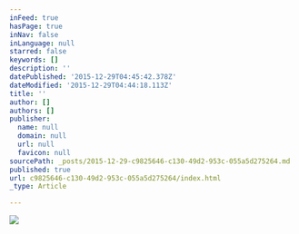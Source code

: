 ```yaml
---
inFeed: true
hasPage: true
inNav: false
inLanguage: null
starred: false
keywords: []
description: ''
datePublished: '2015-12-29T04:45:42.378Z'
dateModified: '2015-12-29T04:44:18.113Z'
title: ''
author: []
authors: []
publisher:
  name: null
  domain: null
  url: null
  favicon: null
sourcePath: _posts/2015-12-29-c9825646-c130-49d2-953c-055a5d275264.md
published: true
url: c9825646-c130-49d2-953c-055a5d275264/index.html
_type: Article

---
```

![](https://the-grid-user-content.s3-us-west-2.amazonaws.com/6e9a31bd-746b-49b8-bd42-6175ea284ded.png)
